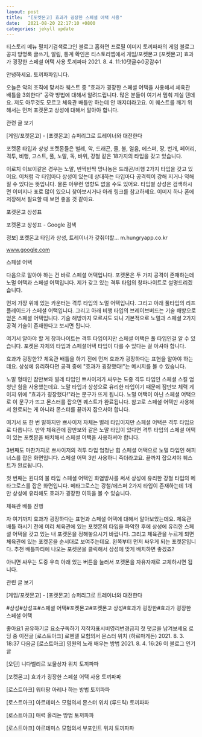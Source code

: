 ```yaml
---
layout: post
title:  "[포켓몬고] 효과가 굉장한 스페셜 어택 사용"
date:   2021-08-20 22:17:10 +0800
categories: jekyll update
---
```

티스토리 메뉴 펼치기검색로그인
블로그 홈화면
프로필 이미지
토끼파파의 게임 블로그
공지
방명록
글쓰기, 알림, 통계 확인은 티스토리앱에서
게임/포켓몬고
[포켓몬고] 효과가 굉장한 스페셜 어택 사용
토끼파파
2021. 8. 4. 11:10댓글수0공감수1

 

안녕하세요. 토끼파파입니다.

오늘은 악의 조직에 맞서라 퀘스트 중 "효과가 굉장한 스페셜 어택을 사용해서 체육관 배틀을 3회한다" 공략 방법에 대해서 알려드립니다. 많은 분들이 여기서 멈춰 계실 텐데요. 저도 아무것도 모르고 체육관 배틀만 하는데 안 깨지더라고요. 이 퀘스트를 깨기 위해서는 먼저 포켓몬고 상성에 대해서 알아야 합니다. 

 

관련 글 보기

[게임/포켓몬고] - [포켓몬고] 슈퍼리그로 트레이너와 대전한다

 

포켓몬 타입과 상성
포켓몬들은 벌레, 악, 드래곤, 물, 불, 얼음, 에스퍼, 땅, 번개, 페어리, 격투, 비행, 고스트, 풀, 노말, 독, 바위, 강철 같은 18가지의 타입을 갖고 있습니다. 

 



 

이로치 이브이같은 경우는 노말, 반짝반짝 망나뇽은 드래곤/비행 2가지 타입을 갖고 있어요. 이처럼 각 타입마다 상성이 있는데 상대하는 타입마다 공격력이 강해 지거나 약해질 수 있다는 뜻입니다. 물론 아무런 영향도 없을 수도 있어요. 타입별 상성은 검색하시면 이미지나 표로 많이 있으니 찾아보시거나 아래 링크를 참고하세요. 이미지 하나 폰에 저장해서 필요할 때 보면 좋을 것 같아요.

 

포켓몬고 상성표

 
포켓몬고 상성표 - Google 검색

정보] 포켓몬고 타입과 상성, 트레이너가 갖춰야할... m.hungryapp.co.kr

www.google.com
 

스페셜 어택

다음으로 알아야 하는 건 바로 스페셜 어택입니다. 포켓몬은 두 가지 공격이 존재하는데 노멀 어택과 스페셜 어택입니다. 제가 갖고 있는 격투 타입의 창파나이트로 설명드리겠습니다.

먼저 가장 위에 있는 카운터는 격투 타입의 노멀 어택입니다. 그리고 아래 풀타입의 리프플레이드가 스페셜 어택입니다. 그리고 아래 비행 타입의 브레이브버드는 기술 해방으로 얻은 스페셜 어택입니다. 기술 해방까지 모르셔도 되니 기본적으로 노멀과 스페셜 2가지 공격 기술이 존재한다고 보시면 됩니다. 

 

여기서 알아야 할 게 창파나이트는 격투 타입이지만 스페셜 어택은 풀 타입인걸 알 수 있습니다. 포켓몬 자체의 타입과 스페셜어택 타입이 다를 수 있다는 걸 아셔야 합니다. 

 

효과가 굉장한??
체육관 배틀을 하기 전에 먼저 효과가 굉장하다는 표현을 알아야 하는데요. 상성에 유리하다면 공격 중에 "효과가 굉장했다!"는 메시지를 볼 수 있습니다.

 



노말 형태인 잠만보와 벌레 타입인 쁘사이저가 싸우는 도중 격투 타입인 스페셜 스킬 엄청난 힘을 사용했는데요. 노말 타입과 상성으로 유리한 타입이기 때문에 잠만보 체력 게이지 위에 "효과가 굉장했다!"라는 문구가 뜨게 됩니다. 노멀 어택이 아닌 스페셜 어택으로 이 문구가 뜨고 몬스터를 잡으면 퀘스트가 완료됩니다. 참고로 스페셜 어택만 사용해서 완료되는 게 아니라 몬스터를 끝까지 잡으셔야 합니다.

 

여기서 또 한 번 말하지만 쁘사이저 자체는 벌레 타입이지만 스페셜 어택은 격투 타입으로 다릅니다. 만약 체육관에 잠만보와 같은 노말 타입이 있다면 격투 타입의 스페셜 어택이 있는 포켓몬을 배치해서 스페셜 어택을 사용하셔야 합니다. 

 



 

3번째도 마찬가지로 쁘사이저의 격투 타입 엄청난 힘 스페셜 어택으로 노멀 타입인 해피너스를 잡은 화면입니다. 스페셜 어택 3번 사용하니 죽더라고요. 끝까지 잡으셔야 퀘스트가 완료됩니다.

 



 

첫 번째는 윈디의 불 타입 스페셜 어택인 화염방사를 써서 상성에 유리한 강철 타입의 메타그로스를 잡은 화면입니다. 메타그로스는 강철/에스퍼 2가지 타입이 존재하는데 1개만 상성에 유리해도 효과가 굉장한 이득을 볼 수 있습니다.

 

체육관 배틀 진행
 


자 여기까지 효과가 굉장하다는 표현과 스페셜 어택에 대해서 알아보았는데요. 체육관 배틀 하시기 전에 미리 체육관에 있는 포켓몬의 타입을 파악한 후에 상성에 유리한 스페셜 어택을 갖고 있는 내 포켓몬을 정해놓으시기 바랍니다. 그리고 체육관을 누르게 되면 체육관에 있는 포켓몬을 순서대로 보여주는데요. 왼쪽부터 먼저 싸우게 되는 포켓몬입니다. 추천 배틀파티에 나오는 포켓몬을 클릭해서 상성에 맞게 배치하면 좋겠죠?

 


 

아니면 싸우는 도중 우측 아래 있는 버튼을 눌러서 포켓몬을 자유자재로 교체하시면 됩니다.

 

관련 글 보기

[게임/포켓몬고] - [포켓몬고] 슈퍼리그로 트레이너와 대전한다

#상성#상성표#스페셜 어택#포켓몬고#포켓몬고 상성#효과가 굉장한#효과가 굉장한 스페셜 어택

좋아요1
공유하기글 요소구독하기
저작자표시비영리변경금지
첫 댓글을 남겨보세요
로딩 중
이전글
[로스트아크] 로헨델 모험의서 몬스터 위치 (하르마게돈)
2021. 8. 3. 18:37
다음글
[로스트아크] 영원의 노래 배우는 방법
2021. 8. 4. 16:26
이 블로그 인기 글

[오딘] 니다벨리르 보물상자 위치
토끼파파

[포켓몬고] 효과가 굉장한 스페셜 어택 사용
토끼파파

[로스트아크] 워터팡 아레나 하는 방법
토끼파파

[로스트아크] 아르테미스 모험의서 몬스터 위치 (루드릭)
토끼파파

[로스트아크] 매력 올리는 방법
토끼파파

[로스트아크] 아르테미스 모험의서 뷰포인트 위치
토끼파파